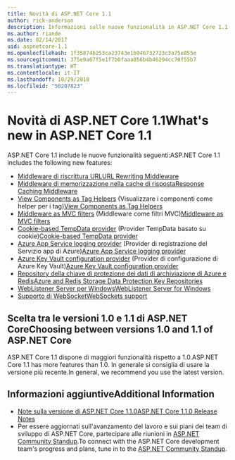 ```yaml
---
title: Novità di ASP.NET Core 1.1
author: rick-anderson
description: Informazioni sulle nuove funzionalità in ASP.NET Core 1.1.
ms.author: riande
ms.date: 02/14/2017
uid: aspnetcore-1.1
ms.openlocfilehash: 1f35874b253ca23743e1b046732723c3a75e855e
ms.sourcegitcommit: 375e9a67f5e1f7b0faaa056b4b46294cc70f55b7
ms.translationtype: HT
ms.contentlocale: it-IT
ms.lasthandoff: 10/29/2018
ms.locfileid: "50207823"
---
```

# <a name="whats-new-in-aspnet-core-11"></a><span data-ttu-id="cbdaa-103">Novità di ASP.NET Core 1.1</span><span class="sxs-lookup"><span data-stu-id="cbdaa-103">What's new in ASP.NET Core 1.1</span></span>

<span data-ttu-id="cbdaa-104">ASP.NET Core 1.1 include le nuove funzionalità seguenti:</span><span class="sxs-lookup"><span data-stu-id="cbdaa-104">ASP.NET Core 1.1 includes the following new features:</span></span>

- [<span data-ttu-id="cbdaa-105">Middleware di riscrittura URL</span><span class="sxs-lookup"><span data-stu-id="cbdaa-105">URL Rewriting Middleware</span></span>](xref:fundamentals/url-rewriting)
- [<span data-ttu-id="cbdaa-106">Middleware di memorizzazione nella cache di risposta</span><span class="sxs-lookup"><span data-stu-id="cbdaa-106">Response Caching Middleware</span></span>](xref:performance/caching/middleware)
- <span data-ttu-id="cbdaa-107">[View Components as Tag Helpers](xref:mvc/views/view-components#invoking-a-view-component-as-a-tag-helper) (Visualizzare i componenti come helper per i tag)</span><span class="sxs-lookup"><span data-stu-id="cbdaa-107">[View Components as Tag Helpers](xref:mvc/views/view-components#invoking-a-view-component-as-a-tag-helper)</span></span>
- <span data-ttu-id="cbdaa-108">[Middleware as MVC filters](xref:mvc/controllers/filters#using-middleware-in-the-filter-pipeline) (Middleware come filtri MVC)</span><span class="sxs-lookup"><span data-stu-id="cbdaa-108">[Middleware as MVC filters](xref:mvc/controllers/filters#using-middleware-in-the-filter-pipeline)</span></span>
- <span data-ttu-id="cbdaa-109">[Cookie-based TempData provider](xref:fundamentals/app-state#tempdata) (Provider TempData basato su cookie)</span><span class="sxs-lookup"><span data-stu-id="cbdaa-109">[Cookie-based TempData provider](xref:fundamentals/app-state#tempdata)</span></span>
- <span data-ttu-id="cbdaa-110">[Azure App Service logging provider](xref:fundamentals/logging/index#azure-app-service-provider) (Provider di registrazione del Servizio app di Azure)</span><span class="sxs-lookup"><span data-stu-id="cbdaa-110">[Azure App Service logging provider](xref:fundamentals/logging/index#azure-app-service-provider)</span></span>
- <span data-ttu-id="cbdaa-111">[Azure Key Vault configuration provider](xref:security/key-vault-configuration) (Provider di configurazione di Azure Key Vault)</span><span class="sxs-lookup"><span data-stu-id="cbdaa-111">[Azure Key Vault configuration provider](xref:security/key-vault-configuration)</span></span>
- [<span data-ttu-id="cbdaa-112">Repository della chiave di protezione dei dati di archiviazione di Azure e Redis</span><span class="sxs-lookup"><span data-stu-id="cbdaa-112">Azure and Redis Storage Data Protection Key Repositories</span></span>](xref:security/data-protection/implementation/key-storage-providers#azure-and-redis)
- [<span data-ttu-id="cbdaa-113">WebListener Server per Windows</span><span class="sxs-lookup"><span data-stu-id="cbdaa-113">WebListener Server for Windows</span></span>](xref:fundamentals/servers/weblistener)
- [<span data-ttu-id="cbdaa-114">Supporto di WebSocket</span><span class="sxs-lookup"><span data-stu-id="cbdaa-114">WebSockets support</span></span>](xref:fundamentals/websockets)

## <a name="choosing-between-versions-10-and-11-of-aspnet-core"></a><span data-ttu-id="cbdaa-115">Scelta tra le versioni 1.0 e 1.1 di ASP.NET Core</span><span class="sxs-lookup"><span data-stu-id="cbdaa-115">Choosing between versions 1.0 and 1.1 of ASP.NET Core</span></span>

<span data-ttu-id="cbdaa-116">ASP.NET Core 1.1 dispone di maggiori funzionalità rispetto a 1.0.</span><span class="sxs-lookup"><span data-stu-id="cbdaa-116">ASP.NET Core 1.1 has more features than 1.0.</span></span> <span data-ttu-id="cbdaa-117">In generale si consiglia di usare la versione più recente.</span><span class="sxs-lookup"><span data-stu-id="cbdaa-117">In general, we recommend you use the latest version.</span></span>

## <a name="additional-information"></a><span data-ttu-id="cbdaa-118">Informazioni aggiuntive</span><span class="sxs-lookup"><span data-stu-id="cbdaa-118">Additional Information</span></span>

- [<span data-ttu-id="cbdaa-119">Note sulla versione di ASP.NET Core 1.1.0</span><span class="sxs-lookup"><span data-stu-id="cbdaa-119">ASP.NET Core 1.1.0 Release Notes</span></span>](https://github.com/aspnet/Home/releases/tag/1.1.0)
- <span data-ttu-id="cbdaa-120">Per essere aggiornati sull'avanzamento del lavoro e sui piani dei team di sviluppo di ASP.NET Core, partecipare alle riunioni in [ASP.NET Community Standup](https://live.asp.net/).</span><span class="sxs-lookup"><span data-stu-id="cbdaa-120">To connect with the ASP.NET Core development team's progress and plans, tune in to the [ASP.NET Community Standup](https://live.asp.net/).</span></span>
